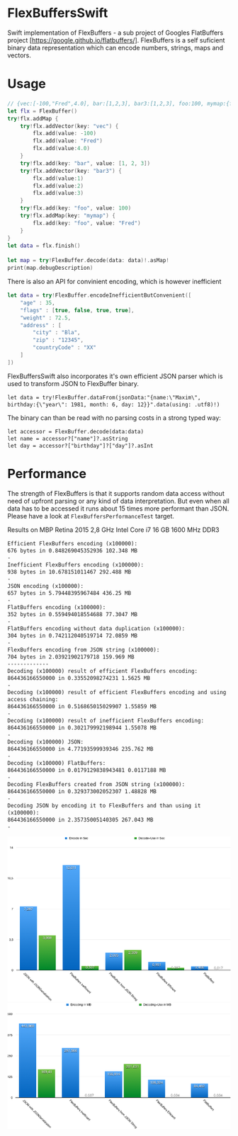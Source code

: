 # FlexBuffersSwift
Swift implementation of FlexBuffers - a sub project of Googles FlatBuffers project [https://google.github.io/flatbuffers/].
FlexBuffers is a self suficient binary data representation which can encode numbers, strings, maps and vectors.

# Usage
```swift
// {vec:[-100,"Fred",4.0], bar:[1,2,3], bar3:[1,2,3], foo:100, mymap:{foo:"Fred"}}
let flx = FlexBuffer()
try!flx.addMap {
    try!flx.addVector(key: "vec") {
        flx.add(value: -100)
        flx.add(value: "Fred")
        flx.add(value:4.0)
    }
    try!flx.add(key: "bar", value: [1, 2, 3])
    try!flx.addVector(key: "bar3") {
        flx.add(value:1)
        flx.add(value:2)
        flx.add(value:3)
    }
    try!flx.add(key: "foo", value: 100)
    try!flx.addMap(key: "mymap") {
        flx.add(key: "foo", value: "Fred")
    }
}
let data = flx.finish()

let map = try!FlexBuffer.decode(data: data)!.asMap!
print(map.debugDescription)
```

There is also an API for convinient encoding, which is however inefficient
```swift
let data = try!FlexBuffer.encodeInefficientButConvenient([
    "age" : 35,
    "flags" : [true, false, true, true],
    "weight" : 72.5,
    "address" : [
        "city" : "Bla",
        "zip" : "12345",
        "countryCode" : "XX"
    ]
])
```

FlexBuffersSwift also incorporates it's own efficient JSON parser which is used to transform JSON to FlexBuffer binary.

```
let data = try!FlexBuffer.dataFrom(jsonData:"{name:\"Maxim\", birthday:{\"year\": 1981, month: 6, day: 12}}".data(using: .utf8)!)
```

The binary can than be read with no parsing costs in a strong typed way:

```
let accessor = FlexBuffer.decode(data:data)
let name = accessor?["name"]?.asString
let day = accessor?["birthday"]?["day"]?.asInt
```

# Performance
The strength of FlexBuffers is that it supports random data access without need of upfront parsing or any kind of data interpretation.
But even when all data has to be accessed it runs about 15 times more performant than JSON.
Please have a look at `FlexBuffersPerformanceTest` target.

Results on MBP Retina 2015
2,8 GHz Intel Core i7
16 GB 1600 MHz DDR3

```
Efficient FlexBuffers encoding (x100000):
676 bytes in 0.848269045352936 102.348 MB
-
Inefficient FlexBuffers encoding (x100000):
938 bytes in 10.678151011467 292.488 MB
-
JSON encoding (x100000):
657 bytes in 5.79448395967484 436.25 MB
-
FlatBuffers encoding (x100000):
352 bytes in 0.559494018554688 77.3047 MB
-
FlatBuffers encoding without data duplication (x100000):
304 bytes in 0.742112040519714 72.0859 MB
-
FlexBuffers encoding from JSON string (x100000):
704 bytes in 2.03921902179718 159.969 MB
-------------
Decoding (x100000) result of efficient FlexBuffers encoding:
864436166550000 in 0.33552098274231 1.5625 MB
-
Decoding (x100000) result of efficient FlexBuffers encoding and using access chaining:
864436166550000 in 0.516865015029907 1.55859 MB
-
Decoding (x100000) result of inefficient FlexBuffers encoding:
864436166550000 in 0.302179992198944 1.55078 MB
-
Decoding (x100000) JSON:
864436166550000 in 4.77193599939346 235.762 MB
-
Decoding (x100000) FlatBuffers:
864436166550000 in 0.0179129838943481 0.0117188 MB
-
Decoding FlexBuffers created from JSON string (x100000):
864436166550000 in 0.329373002052307 1.48828 MB
-
Decoding JSON by encoding it to FlexBuffers and than using it (x100000):
864436166550000 in 2.35735005140305 267.043 MB
-
```
![](docs/benchmark1.png)
![](docs/benchmark2.png)
